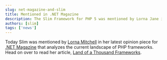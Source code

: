 ```yaml
---
slug: net-magazine-and-slim
title: Mentioned in .NET Magazine
description: The Slim Framework for PHP 5 was mentioned by Lorna Jane in her opinion piece for .NET magazine
authors: [slim]
tags: ['news']
---
```


Today Slim was mentioned by [Lorna Mitchell](http://www.twitter.com/lornajane) in her latest opinion piece for [.NET Magazine](http://www.netmagazine.com/) that analyzes the current landscape of PHP frameworks. Head on over to read her article, [Land of a Thousand Frameworks](http://www.netmagazine.com/opinions/php-land-thousand-frameworks).

<!-- truncate -->


